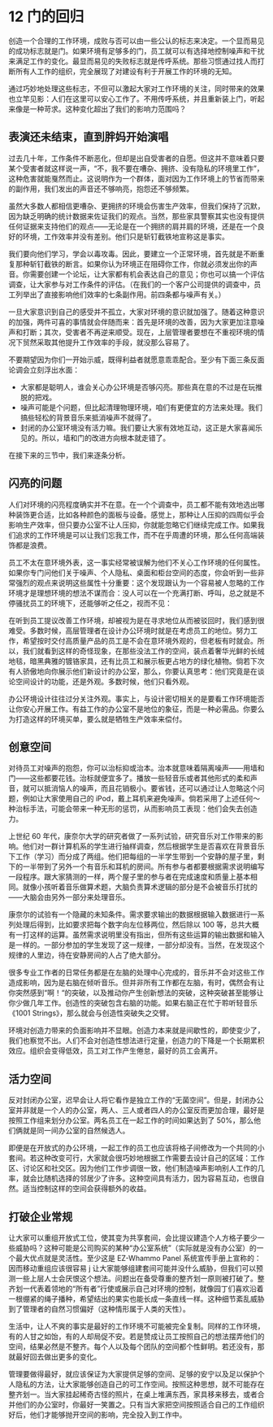 # 12 门的回归

创造一个合理的工作环境，成败与否可以由一些公认的标志来决定。一个显而易见的成功标志就是门。如果环境有足够多的门，员工就可以有选择地控制噪声和干扰来满足工作的变化。最显而易见的失败标志就是传呼系统。那些习惯通过找人而打断所有人工作的组织，完全展现了对建设有利于开展工作的环境的无知。

通过巧妙地处理这些标志，不但可以激起大家对工作环境的关注，同时带来的效果也立竿见影：人们在这里可以安心工作了。不用传呼系统，并且重新装上门，听起来像是一种苛求。这种变化超出了我们的影响力范围吗？

## 表演还未结束，直到胖妈开始演唱

过去几十年，工作条件不断恶化，但却是出自受害者的自愿。但这并不意味着只要某个受害者就这样说一声，“不，我不要在嘈杂、拥挤、没有隐私的环境里工作”，这种危害就能戛然而止。这说明作为一个群体，面对因为工作环境上的节省而带来的副作用，我们发出的声音还不够响亮，抱怨还不够频繁。

虽然大多数人都相信更嘈杂、更拥挤的环境会伤害生产效率，但我们保持了沉默，因为缺乏明确的统计数据来佐证我们的观点。当然，那些家具警察其实也没有提供任何证据来支持他们的观点——无论是在一个拥挤的肩并肩的环境，还是在一个良好的环境，工作效率并没有差别。他们只是斩钉截铁地宣称这是事实。

我们要向他们学习，学会以毒攻毒。因此，要建立一个正常环境，首先就是不断重复那种斩钉截铁的断言。如果你认为环境正在阻碍你工作，你就必须发出你的声音。你需要创建一个论坛，让大家都有机会表达自己的意见；你也可以搞一个评估调查，让大家参与对工作条件的评估。（在我们的一个客户公司提供的调查中，员工列举出了直接影响他们效率的七条副作用。前四条都与噪声有关。）

一旦大家意识到自己的感受并不孤立，大家对环境的意识就加强了。随着这种意识的加强，两件可喜的事情就会伴随而来：首先是环境的改善，因为大家更加注意噪声和打断；其次，受害者不再逆来顺受。现在，上层管理者要想在不重视环境的情况下贸然采取其他提升工作效率的手段，就没那么容易了。

不要期望因为你们一开始示威，既得利益者就愿意乖乖配合。至少有下面三条反面论调会立刻浮出水面：

- 大家都是聪明人，谁会关心办公环境是否够闪亮。那些真在意的不过是在玩推脱的把戏。
- 噪声可能是个问题，但比起清理物理环境，咱们有更便宜的方法来处理。我们搞些轻松的背景音乐来抵消噪声不就得了。
- 封闭的办公室环境没有活力嘛。我们要让大家有效地互动，这正是大家喜闻乐见的。所以，墙和门的改进方向根本就走错了。

在接下来的三节中，我们来逐条分析。

## 闪亮的问题

人们对环境的闪亮程度确实并不在意。在一个个调查中，员工都不能有效地选出哪种装饰更合适，比如各种颜色的面板与设备。感觉上，那种让人压抑的四周似乎会影响生产效率，但只要办公室不让人压抑，你就能忽略它们继续完成工作。如果我们追求的工作环境是可以让我们忘我工作，而不在乎周遭的环境，那么任何高端装饰都是浪费。

员工不太在意环境外表，这一事实经常被误解为他们不关心工作环境的任何属性。如果你专门问他们关于噪声、个人隐私、桌面和柜台空间的态度，你会听到一些非常强烈的观点来说明这些属性十分重要：这个发现跟认为一个容易被人忽略的工作环境才是理想环境的想法不谋而合：没人可以在一个充满打断、呼叫，总之就是不停骚扰员工的环境下，还能够听之任之，视而不见：

在听到员工提议改善工作环境，却被视为是在寻求地位从而被驳回时，我们感到很难受。多数时候，高层管理者在设计办公环境时就是在考虑员工的地位。努力工作，希望按时交付高质量产品的员工是不会在意环境外观的，但老板有时就会。所以，我们就看到这样的奇怪现象，在那些没法工作的空间，装点着奢华光鲜的长绒地毯，暗黑典雅的镀铬家具，还有比员工和展示板更占地方的绿化植物。倘若下次有人骄傲地向你展示他们新设计的办公室，那么，你要认真思考：他们究竟是在谈论空间设计的功能，还是外观。多数时候，他们只看外观。

办公环境设计往往过分关注外观。事实上，与设计密切相关的是要看工作环境能否让你安心开展工作。有益工作的办公室不是地位的象征，而是一种必需品。你要么为打造这样的环境买单，要么就是牺牲生产效率来偿付。

## 创意空间

对待员工对噪声的抱怨，你可以治标抑或治本。治本就意味着隔离噪声——用墙和门——这些都要花钱。治标就便宜多了。播放一些轻音乐或者其他形式的柔和声音，就可以抵消恼人的噪声，而且花销极小。要省钱，还可以通过让人忽略这个问题，例如让大家使用自己的 iPod，戴上耳机来避免噪声。倘若采用了上述任何～种治标手法，可能会带来一种无形的惩罚，从而影响员工表现：他们会失去创造力。

上世纪 60 年代，康奈尔大学的研究者做了一系列试验，研究音乐对工作带来的影响。他们对一群计算机系的学生进行抽样调查，然后根据学生是否喜欢在背景音乐下工作（学习）而分成了两组。他们把每组的一半学生带到一个安静的屋子里，剩下的一半带到了另外一个有音乐和耳机的房间。所有参与者都要根据需求说明编写一段程序。跟大家猜测的一样，两个屋子里的参与者在完成速度和质量上基本相同。就像小孩听着音乐做算术题，大脑负责算术逻辑的部分是不会被音乐打扰的——大脑会由另外一部分来处理音乐。

康奈尔的试验有一个隐藏的未知条件。需求要求输出的数据根据输入数据进行一系列处理后得到，比如要求把每个数字向左位移两位，然后除以 100 等，总共大概有一打这样的运算。虽然需求说明里没有指出，但所有这些运算的输出数据和输入是一样的。一部分参加的学生发现了这一规律，一部分却没有。当然，在发现这个规律的人里边，待在安静房间的人占了绝大部分。

很多专业工作者的日常任务都是在左脑的处理中心完成的，音乐并不会对这些工作造成影响，因为是右脑在倾听音乐。但并非所有工作都在左脑，有时，偶然会有让你突然感到“啊！“的突破，以及推动你产生创新想法的突破，这种突破甚至能够让你少做几年工作。创造性的突破包含右脑的功能。如果右脑正在忙于聆听轻音乐《1001 Strings》，那么就会与创造性突破失之交臂。

环境对创造力带来的负面影响并不显眼。创造力本来就是间歇性的，即使变少了，我们也察觉不出。人们不会对创造性想法进行定量，创造力的下降是一个长期累积效应。组织会变得低效，员工对工作产生倦怠，最好的员工会离开。

## 活力空间

反对封闭办公室，迟早会让人将它看作是独立工作的“无菌空间”。但是，封闭办公室并非就是一个人的办公室，两人、三人或者四人的办公室反而更加合理，最好是按照工作组来划分办公室。两名员工在一起工作的时间如果达到了 50%，那么他们俩就是同一间办公室的自然候选人。

即便是在开放式的办公环境，一起工作的员工也应该将格子间修改为一个共同的小套间。若这种改变可行，大家就会很巧妙地根据工作需要去设计自己的区域：工作区、讨论区和社交区。因为他们工作步调很一致，他们制造噪声影响别人工作的几率，就会比随机选择的邻居少了许多。这种空间具有活力，因为容易互动，也很自然。适当控制这样的空间会获得额外的收益。

## 打破企业常规

让大家可以重组开放式工位，使其变为共享套间，会比提议建造个人方格子要少一些威胁吗？这种可能是公司购买的某种“办公室系统”（实际就是没有办公室）的一个最大优点就是灵活性。至少这是 EZ-Whammo Panel 系统宣传手册上宣称的：因而移动重组应该很容易 j 让大家能够组建套间可能并没什么威胁，但我们可以预测一些上层人士会厌恨这个想法。问题出在备受尊重的整齐划一原则被打破了。整齐划一代表着领地的“所有者”行使或展示自己对环境的控制，就像园丁们喜欢沿着一根绷紧的绳子播种，希望结出的果实也能长成一条直线一样。这种细节紊乱威胁到了管理者的自然习惯偏好（这种情形属于人类的天性）。

生活中，让人不爽的事实是最好的工作环境不可能被完全复制。同样的工作环境，有的人甘之如饴，有的人却局促不安。若是赞成让员工按照自己的想法摆弄他们的空间，结果必然是不整齐。每个人以及每个团队的空间都个性鲜明。若还没有，那就最好回去做出更多的变化。

管理要做得最好，就应该保证为大家提供足够的空间、足够的安宁以及足以保护个人隐私的方法，让大家能够创造自己的可工作空间。按照这种思想，就不可能存在整齐划一。当大家挂起稀奇古怪的照片，在桌上堆满东西，家具移来移去，或者合并他们的办公室时，你最好一笑置之。只有当大家把空间按照适合自己的工作组织好后，他们才能够抛开空间的影响，完全投入到工作中。
